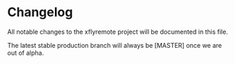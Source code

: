 # Changelog

All notable changes to the xflyremote project will be documented in this file.

The latest stable production branch will always be [MASTER] once we are out of alpha.


